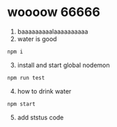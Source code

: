 # woooow 66666

1. baaaaaaaaalaaaaaaaaaa
2. water is good
```bash
npm i
```

3. install and start global nodemon
```bash
npm run test
```

4. how to drink water
```bash
npm start
```

5. add ststus code 